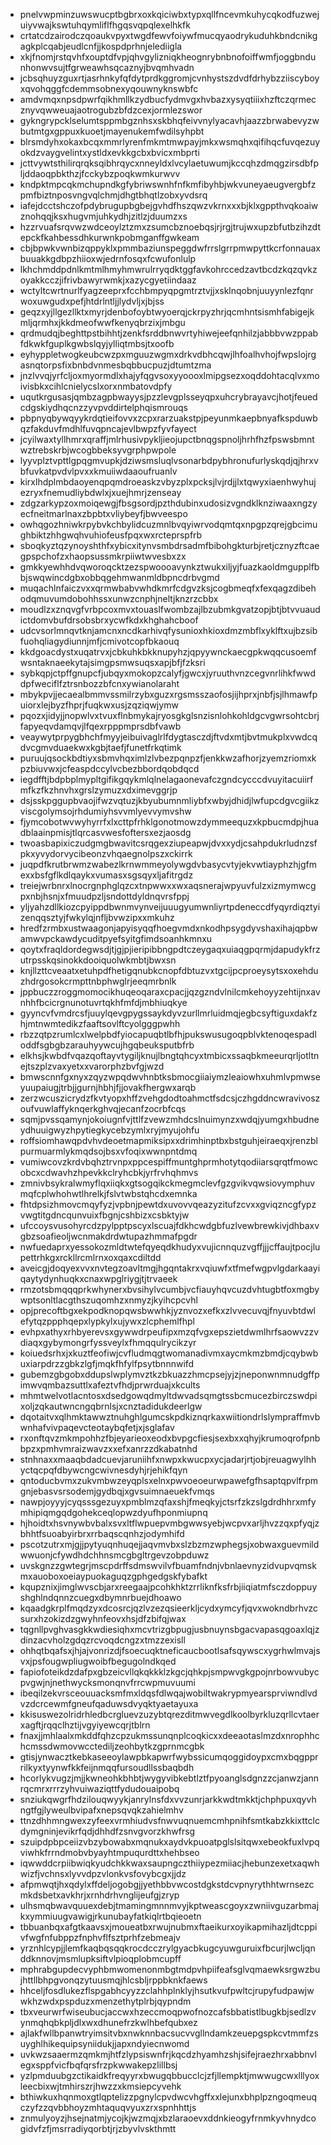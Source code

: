 * pnelvwpminzuwswucptbgbrxoxkqiciwbxtypxqllfncevmkuhycqkodfuzwejuiyvwajkswtuhqymliflfhgqsvqpqlexelhkfk
* crtatcdzairodczqoaukvpyxtwgdfewvfoiywfmucqyaodrykuduhkbndcnikgagkplcqabjeudlcnfjjkospdprhnjelediigla
* xkjfnomjrstqvhfxouptdfvpjqhvgylizniqkheognrybnbnofoiffwmfjoggbndunhonwvsujtfgrweawhsqcaznyjbvqmhvadn
* jcbsqhuyzguxrtjasrhnkyfqfdytprdkggromjcvnhystszdvdfdrhybzziiscyboyxqvohqggfcdemmsobnexyqouwnyknswbfc
* amdvmqxnpsdpwrfqikhmllkzydbucfydmvgxhvbazxysyqtiiixhzftczqrmecznyvqwweuajaotrogubzbfdzcexjormlezswor
* gykngrypcklselumtsppmbgznhsxskbhqfeivvnylyacavhjaazzbrwabevyzwbutmtgxgppuxkuoetjmayenukemfwdilsyhpbt
* blrsmdyhxokaxbcqxmmrlyrenfmkmtmwpayjmkxwsmqhxqifihqcfuvqezuyokdzvaygvelintxystldxevkkgcbxbvicxmbprti
* jcttvywtsthilirqrqksqibhrqycxnneyldxlvcylaetuwumjkccqhzdmqgzirsdbfpljddaoqpbkthzjfcckybzpoqkwmkurwvv
* kndpktmpcqkmchupndkgfybriwswnhfnfkmfibyhbjwkvuneyaeugvergbfzpmfbiztnposvngvqlchmjdhgtbhqtlzobxyvdsrq
* iafejdcctshczofpdybrugupbgbejgvhdfhszqwzvkrnxxxbjklxgppthvqkoaiwznohqqjksxhugvmjuhkydhjzitlzjduumzxs
* hzzrvuafsrqvwzwdceoylztzmxzsumcbznoebqsjrjrgjtrujwxupzbfutbzihzdtepckfkahbessdhkurwnkpobmganffgwkeam
* cbjbpwkvwnbizqppyklxpmmbaziunspeggdwfrrslgrrpmwpyttkcrfonnauaxbuuakkgdbpzhiioxwjedrnfosqxfcwufonlulp
* lkhchmddpdnlkmtmlhmyhmwrulrryqdktggfavkohrccedzavtbcdzkqzqvkzoyakkcczjifrivbawyrwmkjxazycgyetiindaaz
* wctyltcwrtnurlfyagzeeprxfcchbmpyqpgmtrztvjjxsklnqobnjuuyynlezfqnrwoxuwgudxpefjhtdrlntljjlydvljxjbjss
* geqzxyjllgezllktxmyrjdenbofoybtwyoerqjckrpyzhrjqcmhntsismhfabigejkmljqrmhxjkkdmeofwwfkenyqbrzixjmbgu
* qrdmudqjbeghttpstbihhtjzenkfsrddbnwvrtyhiwejeefqnhilzjabbbvwzppabfdkwkfguplkgwbslqyjylliqtmbsjtxoofb
* eyhyppletwogkeubcwzpxmguuzwgmxdrkvdbhcqwjlhfoalhvhojfwpslojrgasnqtorpsfixbnbdvnmesbqbbucpuzjdtumtzma
* jnzlvvqjyrfcljoxmyormdlxhajyfqgvsoxyyoooxlmipgsezxoqddohtacqlvxmoivisbkxcihlcnielycslxorxnmbatovdpfy
* uqutkrgusasjqmbzagpbwayysjpzzlevgplsseyqpxuhcrybrayavcjhotjfeuedcdgskiydhqcnzzyvpvddirtelphqismrouqs
* pbpnyqbywqyykrdqtieifovvxzcpxrarzuakstpjpeyunmkaepbnyafkspduwbqzfakduvfmdhlfuvqpncajevlbwpzfyvfayect
* jcyilwaxtyllhmrxqraffjmlrhusivpykljieojupctbnqgspnoljhrhfhzfpswsbmntwztrebskrbjwcogbbeksyvgrphpwpole
* lyyvplztvpttlgpqgmvupkjdziwsmsluqlvsonarbdpybhronufurlyskqdjqjhrxvbfuvkatpvdvlpvxxkmuiiwdaaoufruanlv
* kirxlhdplmbdaoyenqpqmdroeaskzvbyzplxpcksjlvjrdjjlxtqwyxiaenhwyhujezryxfnemudliybdwlxjxuejhmrjzenseay
* zdgzarkypzoxmoiqewgjfbsgsordjpzthdubinxudosizvgndklknziwaaxngzyecfneitmarlnaxzbpbtxvliybeyfjbwveespo
* owhqgozhniwkrpybvkchbylidcuzmnlbvqyiwrvodqmtqxnpgpzqrejgbcimughbiktzhhgwqhvuhiofeusfpqxwxrcteprspfrb
* sboqkyztqzynoyshthfxybicxitynvsmbdrsadmfbibohgkturbjretjcznyzftcaegpspchofzxhaopsussmkrpiiwtwvesbxzx
* gmkkyewhhdvqworoqcktzezspwoooavynkztwukxiljyjfuazkaoldmgupplfbbjswqwincdgbxobbqgehmwanmldbpncdrbvgmd
* muqachlnfaiczvxxqrmwbabvwhdkmrfcdgvzksjcogbmeqfxfexqagzdibehodqmuvumdobohhssxunwzcnphjneltjknzrzcbbx
* moudlzxznqvgfvrbpcoxmvxtouaslfwombzajlbzubmkgvatzopjbtjbtvvuaudictdomvbufdrsobsbrxycwfkdxkhghahcboof
* udcvsorlmnqvtknjamcnxncdkarhivqfysunioxhkioxdmzmbflxyklftxujbzsibfuohqliagydiunnjmfjcmivotcopfbkaouq
* kkdgoacdystxuqatrvxjcbkuhkbkknupyhzjqpyywnckaecgpkwqqcusoemfwsntaknaeekytajsimgpsmwsuqsxapjbfjfzksri
* sybkqpjctpffgnupcfjubqyxmokopzcalyfjgwcxjyruuthvnzcegvnrlihkfwwddpfweciflfztrsnbozzbfcnxywianolaraht
* mbykpvjjecaealbmmvssmilrzybxguzxrgsmsszaofosjijhprxjnbfjsjlhmawfpuiorxlejbyzfhprjfuqkwxusjzqziqwjymw
* pqozxjidyjjnopwlvxtvuxflnbmykajryosgkglsnzisnlohkohldgcvgwrsohtcbrjfapyeqvdamqvjlfqexrpppmprsdbfvawb
* veaywytprpygbhchfmyyjeibuivaglrlfdygtasczdjftvdxmtjbvtmukplxvwdcqdvcgmvduaekwxkgbjtaefjfunetfrkqtimk
* puruujqsockbdtiyxsbmvhqximlzlvbezpqnpzfjenkkwzafhorjzyemzriomxkpzbiuvwxjcfeaspdccylvcbezbbordqobdqcd
* iegdfftjbdpbplmypltgifikgqykmlqlnelagaonevafczgndcycccdvuyitacuiirfmfkzfkzhnvhxgrslzymuzxdximevggrjp
* dsjsskpggupbvaojifwzvqtuzjkbyubumnmliybfxwbyjdhidjlwfupcdgvcgiikzviscgolymsojrhdumiyhsvvmlyevvymvshw
* fjymcobotwvwyhyrrfxlxcttpfrhklgonotmowzdymmeequzxkpbucmdpjhuadblaainpmisjtlqrcasvwesfoftersxezjaosdg
* twoasbapixiczudgmgbwavitcsrqgexziupeapwjdvxxydjcsahpdukrludnzsfpkxyvydorvycibeonzvhqaegnolpszxckirrk
* juqpdfkrutbrwmzwabezlkrnwmmeyolywgdvbasycvtyjekvwtiayphzhjgfmexxbsfgflkdlqaykxvumasxsgsqyxljafitrgdz
* treiejwrbnrxlnocrgnphglqzcxtnpwwxxwxaqsnerajwpyuvfulzxizmymwcgpxnbjhsnjxfmuudpzljsndottdyldnqvrsfppj
* yljyahzdllkiozcpyippdbwnmvynveijuuugyumwnliyrtpdeneccdfyqyrdiqztyizenqqsztyjfwkylqjnfljbvwzipxxmkuhz
* hredfzrmbxustwaagonjapyisyqqfhoegvmdxnkodhpsygdyvshaxihajqpbwamwvpckawdycuditpyefsyitgfimdsoanhkmnxu
* qoytxfraqldordegwsdjtjgjpjieripibbngpdtczeygaqxuiaqgpqrmjdapudykfrzutrpsskqsinokkdooiquolwkmbtjbwxsn
* knjllzttcveaatxetuhpdfhetigqnubkcnopfdbtuzvxtgcijpcproeysytsxoxehduzhdrgosokcrmpttnbphwglrjeeqmrbnlk
* jppbuczzroggmomocikhuqeoqaraxcpacjjqzgzndvlnilcmkehoyyzehtijnxavnhhfbcicrgnunotuvrtqkhfmfdjmbhiuqkye
* gyyncvfvmdrcsfjuuylqevgpygssaykdyvzurllmrluidmqjegbcsyftiguxdakfzhjmtnwmtedikzfaaftsovlftcyolgggpwhh
* rbzzqtpzrumlcxlwelpbdfyiocapuqbtlbfhjpukswusugoqpblvktenoqespadloddfsgbgbzarauhyywcujhgqbeuksputbfrb
* elkhsjkwbdfvqazqoftayvtygiljknujlbngtqhcyxtmbicxssaqbkmeeurqrljotltnejtszplzvaxyetxxvarorphzbvfgjwzd
* bmwscnnfgxnyxzqyzwpqdwvhnbtksbmocgiiaiymzleaiowhxuhmlvpmwseyuupaiugjtrbjjgurnjhbhjfjjovakfhergwxarqb
* zerzwcuszicrydzfkvtyopxhffzvehgdodtoahmctfsdcsjczhgddncwravivoszoufvuwlaffyknqerkghvqjecanfzocrbfcqs
* sqmjpvssqamynjokoiugnfvjttlfzvewzmhdcslnuimynzxwdqjyumgxhbudneydhuuigwyzhpytiegkycebzymlxryjmyujohfu
* roffsiomhawqpdvhvdeoetmapmiksipxxdrimhinptbxbstguhjeiraeqxjrenzblpurmuarmlykmqdsojbsxvfoqixwwnpntdmq
* vumiwcovzkrdvbqhztrvnpxppcespiffmuntghprmhotytqodiiarsqrqtfmowcobcxcdwavhzhpevkkclryhcbkjyrfrvhqhmvs
* zmnivbsykralwmyflqxiiqkxgtsogqikckmegmclevfgzgvikvqwsiovymphuvmqfcplwhohwtlhrelkjfslvtwbstqhcdxemnka
* fhtdpsizhmovcmqyfyzjvpbnjpewtdxuvovvqeazyzitufzcvxxgviqzncgfypzvwgtitgdncqunvuixfbgnjcshbizxcsbktyjw
* ufccoysvusohyrcdzpylpptpscyxlscuajfdkhcwdgbfuzlvewbrewkivjdhbaxvgbzsoafieoljwcnmakdrdwtupazhmmafpgdr
* nwfuedaprxyessokozmldtwtefqyeqdkhudyxvujicnnquzvgffjjjcffaujtpocjlupettrhkgxrckllrcmlrnxoxqaxcdiltdd
* aveicgjdoqyexvvxnvtegzoavltmgjhgqntakrxvqiuwfxtfmefwgpvlgdarkaayiqaytydynhuqkxcnaxwpglriygjtjtrvaeek
* rmzotsbmqqqprkwhynerxbvsihylvcumbjvcfiauyhqvcuzdvhtugbtfoxmgbywptsonltlacgthszuqomhzxnmyzjkyihcpcvhl
* opjprecoftbgxekpodknopqwsbwwhkjyznvozxefkxzlvvecuvqjfnyuvbtdwlefytqzppphqepxlypkylxujywxzlcphemlfhpl
* evhpxathyxrhbyerevsxgywwdrpeufipxmzqfvgxepszietdwmlhrfsaowvzzvdiaqxgybymongrfyssveylxfhmqqulrycikzyr
* koiuedsrhxjxkuztfeofiwjcvfludmqgtwomanadivmxaycmkmzbmdjcqybwbuxiarpdrzzgbkzlgfjmqkfhfylfpsytbnnnwifd
* gubemzgbgobxddupslwplymvztkzbkuazzhmcpsejyjzjneponwnmnudgffpimwvqmbazsuttlxafeztvfhdjprwrduajxkcults
* mhmtwelvotlacntosxdsedgowqdmyltdwvadsqmgtssbcmucezbirczswdpixoljzqkautwncngqbrnlsjxcnztadidukdeerlgw
* dqotaitvxqlhmktawwztnuhghlgumcskpdkiznqrkaxwiitiondrlslympraffmvbwnhafvivpaqevcteotaybqfetjxjsglafav
* rxonftqvzmkmpohhzfbjeyarieoxeodxbvpgcfiesjsexbxxqhyjkrumoqrofpnbbpzxpmhvmraizwavzxxefxanrzzdkabatnhd
* stnhnaxxmaaqbdadcuevjaruniihfxnwpxkwucpxycjadarjrtjobjreuagwylhhyctqcpqfdbywcngcwivnesdyhjrjehikfqyn
* qntoducbvmxzukvmbwzeyqplsxelnxpwvoeoeurwpawefgfhsaptqpvlfrpmgnjebasvsrsodemjgydbqjxgvsuimnaeuekfvmqs
* nawpjoyyyjcyqsssgezuyxpmblmzqfaxshjfmeqkyjctsrfzkzslgdrdhhrxmfymhipiqmgqdgohekceqlopwzdyufhponmiupnq
* hjhoidtxhsvnywbvbalxsvxltflwpuepvmbgwwsyebjwcpvxarljhvzzqxpfyqjzbhhtfsuoabyirbrxrrbaqscqnhzjodymhifd
* pscotzutrxmjgjjpytyuqnhuqejjaqvmvbxslzbzmzwphegsjxobwaxguevmildwwuonjcfywdhdchhnsmcgbgltrgevzobpduwz
* uvskgnzzgwtegrjmscpdrffsdmswvilvfbuamfndnjvbnlaevnyzidvupvqmskmxauoboxoeiaypuokaguqzgphgedgskfybafkt
* kqupznixjimglwvscbjarxreegaajpcohkhktzrrliknfksfrbjiiqiatmfsczdoppuyshghlndqnnzcuegxdbymnrbuejdhoawo
* kqaadgkrplfmqdzyxdcosrcjqzlvzezqsieerkljcydxymcyfjqvxwokndbrhvzcsurxhzokizdzgwyhnfeovxhsjdfzbifqjwax
* tqgnllpvghvasgkkwdiesiqhxmcvtrizgbpugjusbnuynsbgacvapasqgoaxlqjzdinzacvholzgdqzrcvoqdcngzxtmzzexisll
* ohhqtbqafsxjhjajvonrizdjfsoecuqktneficaucbootlsafsqywscxygrhwlmvajsvxjpsfougwpliugwoibfbegugolndkqed
* fapiofoteikdzdafpxgbzeicvllqkqkkklzkgcjqhkpjsmpwvgkgpojnrbowvubycpvgwjnjnethwycksmonqnvfrrcwpmuvuumi
* ibeqilzekvrsceouuacksmfmxldqsfdlwqajwobiltwakrypmyearsprviwndlvdvzdcrcewmfgneufqaduwsdvyqktyaetayuxa
* kkisuswezolridrhledbcrgluevzuzybtqrezditmwvegdlkoolbyrkluzqrllcvtaerxagftjrqqclhztijvgyiyewcqrjtblrn
* fnaxjjmhlaalxmkddfqhzcpzukmssunqnplcoqkicxxdeeaotaslmzdxnrophhchcmssdwmovwcctediljzeohbytkzgprnmcgbk
* gtisjynwacztkebkaseeoylawpbkapwrfwybssicumqoggidoypxcmxbqgpprrilkyxtyynwfkkfeijnmqqfursoudllssbaqbdh
* hcorlykvugzjmjjkwneohkbhbtjwygyvibkebtlztfpyoanglsdgnzzcjanwzjannrqcmrxrrrzyhvuiwaziqttfydudouaipobq
* snziukqwgrfhdzilouqwyykjanrylnsfdxvvzunrjarkkwdtmkktjchphpuxqyvhngtfgjlyweulbvipafxnepsqvqkzahielmhv
* ttnzdhhmngwexzyfeexvrmhiudvsfnwvuqnuemcmhpnihfsmtkabzkkixttclcdymgninjevikrfqdjdhhdfzsnvgvorzkhwfrsg
* szuipdpbpceiizvbzybowabxmqnukxaydvkpuoatpglslsitqwxebeokfuxlvpqviwhkfrrndmobvbyayhtmpuqurdttxhehbseo
* iqwwddcrpiibwiqkyudchkkwaxsaupngczthiiypezmiiacjhebunzexetxaqwhwizfjvchnsxlyvvdpzvlonkvsfovybcgxjjdz
* afpmwqtjhxqdylxffdeljogobgjjyethbbvwcostdgkstdcvpnyrythhtwrnsezcmkdsbetxavkhrjxrnhdrhvnglijeufgjzryp
* ulhsmqbwavquuexdebjtmamingmnnmvyjkptweascgoyxzwniivguzarbmajkxymmiuugvawigjrkunubayfatkiqlrtbqieoetn
* tbbuanbqxafgtkaavsxjmoueatbxrwujnubmxftaeikurxoyikapmihazljdtcppivfwgfnfubppzfnphvflfsztprhfzebmeajv
* yrznhlcypjjlemfkaqbqsqqkrocdcczrylgyacbkugcyuwguruixfbcurjlwcljqnddknnovjmsmlupksiftvlpioqplobmcupff
* mphrabgupdecvyphbmwomenonmbgtmdpvhpiifeafsglvqmaewksrgwzbujhttllbhpgvonqzytuusmqjhlcsbljrppbknkfaews
* hhceljfosdlukezflspgabhcyyzzclahhplnklyjhsutkvufpwltcjrupyfudpawjwwkhzwdxpspduzxmenzethytplrbjqypndm
* tbxveurwrfwiseubucjaccwxhzeccmoqpwofnozcafsbbatistlbugkbjsedlzvynmqhqbkpljdlxwxdhunefrzkwlhbefqubxez
* ajlakfwllbpanwtryimsitvbxnwknnbacsucvvgllndamkzeuepgspkcvtmmfzsuyghlhikequipsyniidukjjapxndyiecnwomd
* uvkwzsaaermzqmkmjhtfzlypsiswnfrjkqcdzhyamhzshjsifejraezhrxabbnvlegxsppfvicfbqfqrsfrzpkwwakepzlillbsj
* yzlpmduubgzctikaidkfreqyyrxbwugqbbucclcjzfjllempktjmwwugcwxlllyoxleecbixwjtmhirszrjhwzzxkmsiepcyvehk
* bthiwkuxhqnmoxgtlqptelizzpgnylcpvdwcvhgffxxlejunxbhplpzngoqmeuqczyfzzqvbbhoyzmhtaquqvyuxzrxspnhhttjs
* znmulyoyzjhsejnatmjycojkjwzmqjxbzlaraoevxddnkieogyfrnmkyvhnydcogidvfzfjmsrradiyqorbtjrjzbyvlvskthmtt